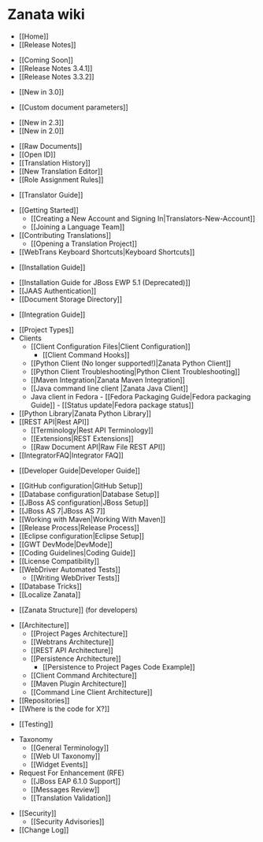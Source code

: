 # Zanata wiki

- [[Home]]
- [[Release Notes]]
 * [[Coming Soon]]
 * [[Release Notes 3.4.1]]
 * [[Release Notes 3.3.2]]
- [[New in 3.0]]
 * [[Custom document parameters]]
- [[New in 2.3]]
- [[New in 2.0]]
 * [[Raw Documents]]
 * [[Open ID]]
 * [[Translation History]]
 * [[New Translation Editor]]
 * [[Role Assignment Rules]]
- [[Translator Guide]]
 * [[Getting Started]]
     - [[Creating a New Account and Signing In|Translators-New-Account]]
     - [[Joining a Language Team]]
 * [[Contributing Translations]]
     - [[Opening a Translation Project]]
 * [[WebTrans Keyboard Shortcuts|Keyboard Shortcuts]]
- [[Installation Guide]]
 * [[Installation Guide for JBoss EWP 5.1 (Deprecated)]]
 * [[JAAS Authentication]]
 * [[Document Storage Directory]]
- [[Integration Guide]]
 * [[Project Types]]
 * Clients
     - [[Client Configuration Files|Client Configuration]]
       - [[Client Command Hooks]]
     - [[Python Client (No longer supported!)|Zanata Python Client]]
     - [[Python Client Troubleshooting|Python Client Troubleshooting]]
     - [[Maven Integration|Zanata Maven Integration]]
     - [[Java command line client |Zanata Java Client]]
     - Java client in Fedora
           - [[Fedora Packaging Guide|Fedora packaging Guide]]
           - [[Status update|Fedora package status]]
 * [[Python Library|Zanata Python Library]]
 * [[REST API|Rest API]]
     - [[Terminology|Rest API Terminology]]
     - [[Extensions|REST Extensions]]
     - [[Raw Document API|Raw File REST API]]
 * [[IntegratorFAQ|Integrator FAQ]]
- [[Developer Guide|Developer Guide]]
 * [[GitHub configuration|GitHub Setup]]
 * [[Database configuration|Database Setup]]
 * [[JBoss AS configuration|JBoss Setup]]
 * [[JBoss AS 7|JBoss AS 7]]
 * [[Working with Maven|Working With Maven]]
 * [[Release Process|Release Process]]
 * [[Eclipse configuration|Eclipse Setup]]
 * [[GWT DevMode|DevMode]]
 * [[Coding Guidelines|Coding Guide]]
 * [[License Compatibility]]
 * [[WebDriver Automated Tests]]
     - [[Writing WebDriver Tests]]
 * [[Database Tricks]]
 * [[Localize Zanata]]
- [[Zanata Structure]] (for developers)
 * [[Architecture]]
     - [[Project Pages Architecture]]
     - [[Webtrans Architecture]]
     - [[REST API Architecture]]
     - [[Persistence Architecture]]
         * [[Persistence to Project Pages Code Example]]
     - [[Client Command Architecture]]
     - [[Maven Plugin Architecture]]
     - [[Command Line Client Architecture]]
 * [[Repositories]]
 * [[Where is the code for X?]]
- [[Testing]]
 * Taxonomy
     - [[General Terminology]]
     - [[Web UI Taxonomy]]
     - [[Widget Events]]
 * Request For Enhancement (RFE)
     - [[JBoss EAP 6.1.0 Support]]
     - [[Messages Review]]
     - [[Translation Validation]]
- [[Security]]
     - [[Security Advisories]]
- [[Change Log]]